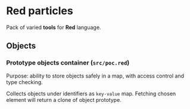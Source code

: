 # Red particles

Pack of varied **tools** for **Red** language.

## Objects

### Prototype objects container (`src/poc.red`)

Purpose: ability to store objects safely in a map, with access control and type checking.

Collects objects under identifiers as `key-value` map. Fetching chosen element will return a clone of object prototype. 
